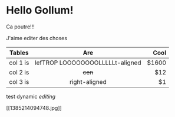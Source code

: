 # Hello Gollum!

Ca poutre!!!

J'aime editer des choses

| Tables | Are | Cool |
|---|:-:|------:|
| col 1 is | lefTROP LOOOOOOOOLLLLLt-aligned | $1600 |
| col 2 is | ~~cen~~ | $12 |
| col 3 is | right-aligned | $1 |

test dynamic *editing*

[[1385214094748.jpg]]